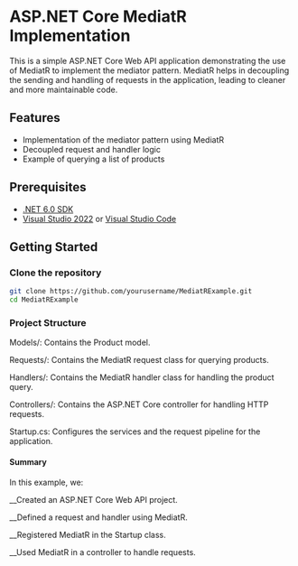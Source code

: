 # ASP.NET Core MediatR Implementation

This is a simple ASP.NET Core Web API application demonstrating the use of MediatR to implement the mediator pattern. MediatR helps in decoupling the sending and handling of requests in the application, leading to cleaner and more maintainable code.

## Features

- Implementation of the mediator pattern using MediatR
- Decoupled request and handler logic
- Example of querying a list of products

## Prerequisites

- [.NET 6.0 SDK](https://dotnet.microsoft.com/download/dotnet/6.0)
- [Visual Studio 2022](https://visualstudio.microsoft.com/vs/) or [Visual Studio Code](https://code.visualstudio.com/)

## Getting Started

### Clone the repository

```bash
git clone https://github.com/yourusername/MediatRExample.git
cd MediatRExample
```

### Project Structure

Models/: Contains the Product model.

Requests/: Contains the MediatR request class for querying products.

Handlers/: Contains the MediatR handler class for handling the product query.

Controllers/: Contains the ASP.NET Core controller for handling HTTP requests.

Startup.cs: Configures the services and the request pipeline for the application.

#### Summary

In this example, we:

__Created an ASP.NET Core Web API project.

__Defined a request and handler using MediatR.

__Registered MediatR in the Startup class.

__Used MediatR in a controller to handle requests.